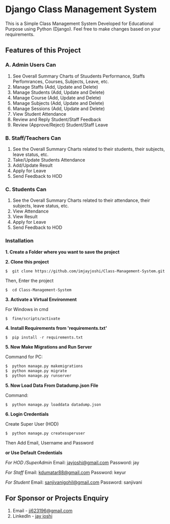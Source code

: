 # Django Class Management System
This is a Simple Class Management System Developed for Educational Purpose using Python (Django).
Feel free to make changes based on your requirements.


## Features of this Project

### A. Admin Users Can
1. See Overall Summary Charts of Stuudents Performance, Staffs Perfomrances, Courses, Subjects, Leave, etc.
2. Manage Staffs (Add, Update and Delete)
3. Manage Students (Add, Update and Delete)
4. Manage Course (Add, Update and Delete)
5. Manage Subjects (Add, Update and Delete)
6. Manage Sessions (Add, Update and Delete)
7. View Student Attendance
8. Review and Reply Student/Staff Feedback
9. Review (Approve/Reject) Student/Staff Leave

### B. Staff/Teachers Can
1. See the Overall Summary Charts related to their students, their subjects, leave status, etc.
2. Take/Update Students Attendance
3. Add/Update Result
4. Apply for Leave
5. Send Feedback to HOD

### C. Students Can
1. See the Overall Summary Charts related to their attendance, their subjects, leave status, etc.
2. View Attendance
3. View Result
4. Apply for Leave
5. Send Feedback to HOD

### Installation
**1. Create a Folder where you want to save the project**

**2. Clone this project**
```
$  git clone https://github.com/imjayjoshi/Class-Management-System.git
```

Then, Enter the project
```
$  cd Class-Management-System
```

**3. Activate a Virtual Environment**

For Windows in cmd
```
$  fine/scripts/activate
```

**4. Install Requirements from 'requirements.txt'**
```python
$  pip install -r requirements.txt
```

**5. Now Make Migrations and Run Server**

Command for PC:
```python
$  python manage.py makemigrations
$  python manage.py migrate
$  python manage.py runserver
```

**5. Now Load Data From Datadump.json File**

Command:
```
$  python manage.py loaddata datadump.json
```

**6. Login Credentials**

Create Super User (HOD)
```
$  python manage.py createsuperuser
```
Then Add Email, Username and Password

**or Use Default Credentials**

*For HOD /SuperAdmin*
Email: jayjoshi@gmail.com
Password: jay

*For Staff*
Email: kdumatar88@gmail.com
Password: keyur

*For Student*
Email: sanjivanigohil@gmail.com
Password: sanjivani


## For Sponsor or Projects Enquiry
1. Email - jj623196@gmail.com
2. LinkedIn - [jay joshi](www.linkedin.com/in/jay-joshi2708 "Jay Joshi on LinkedIn")